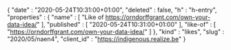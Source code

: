 {
  "date" : "2020-05-24T10:31:00+01:00",
  "deleted" : false,
  "h" : "h-entry",
  "properties" : {
    "name" : [ "Like of https://orndorffgrant.com/own-your-data-idea/" ],
    "published" : [ "2020-05-24T10:31:00+01:00" ],
    "like-of" : [ "https://orndorffgrant.com/own-your-data-idea/" ]
  },
  "kind" : "likes",
  "slug" : "2020/05/naen4",
  "client_id" : "https://indigenous.realize.be"
}
